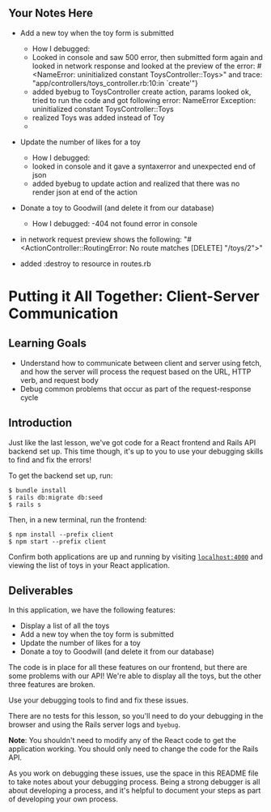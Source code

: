 ## Your Notes Here

- Add a new toy when the toy form is submitted

  - How I debugged:
  - Looked in console and saw 500 error, then submitted form again and looked in network response and looked at the preview of the error: 
    #<NameError: uninitialized constant ToysController::Toys>" and trace: "app/controllers/toys_controller.rb:10:in `create'"}
  - added byebug to ToysController create action, params looked ok, tried to run the code and got following error: NameError Exception: uninitialized constant ToysController::Toys
  - realized Toys was added instead of Toy
  -


- Update the number of likes for a toy

  - How I debugged:
  - looked in console and it gave a syntaxerror and unexpected end of json
  - added byebug to update action and realized that there was no render json at end of the action

- Donate a toy to Goodwill (and delete it from our database)

  - How I debugged:
-404 not found error in console
- in network request preview shows the following:
   "#<ActionController::RoutingError: No route matches [DELETE] \"/toys/2\">"
- added :destroy to resource in routes.rb


# Putting it All Together: Client-Server Communication

## Learning Goals

- Understand how to communicate between client and server using fetch, and how
  the server will process the request based on the URL, HTTP verb, and request
  body
- Debug common problems that occur as part of the request-response cycle

## Introduction

Just like the last lesson, we've got code for a React frontend and Rails API
backend set up. This time though, it's up to you to use your debugging skills to
find and fix the errors!

To get the backend set up, run:

```console
$ bundle install
$ rails db:migrate db:seed
$ rails s
```

Then, in a new terminal, run the frontend:

```console
$ npm install --prefix client
$ npm start --prefix client
```

Confirm both applications are up and running by visiting
[`localhost:4000`](http://localhost:4000) and viewing the list of toys in your
React application.

## Deliverables

In this application, we have the following features:

- Display a list of all the toys
- Add a new toy when the toy form is submitted
- Update the number of likes for a toy
- Donate a toy to Goodwill (and delete it from our database)

The code is in place for all these features on our frontend, but there are some
problems with our API! We're able to display all the toys, but the other three
features are broken.

Use your debugging tools to find and fix these issues.

There are no tests for this lesson, so you'll need to do your debugging in the
browser and using the Rails server logs and `byebug`.

**Note**: You shouldn't need to modify any of the React code to get the
application working. You should only need to change the code for the Rails API.

As you work on debugging these issues, use the space in this README file to take
notes about your debugging process. Being a strong debugger is all about
developing a process, and it's helpful to document your steps as part of
developing your own process.

